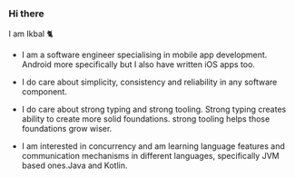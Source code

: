 ### Hi there
I am Ikbal 🐈

- I am a software engineer specialising in mobile app development. Android more specifically but I also have written iOS apps too.

- I do care about simplicity, consistency and reliability in any software component.

- I do care about strong typing and strong tooling. Strong typing creates ability to create more solid foundations. strong tooling helps those foundations grow wiser.
 
-  I am interested in concurrency and am learning language features and communication mechanisms in different languages, specifically JVM based ones.Java and Kotlin. 

